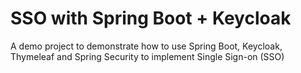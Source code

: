# SSO with Spring Boot + Keycloak

A demo project to demonstrate how to use Spring Boot, Keycloak, Thymeleaf and Spring Security to implement Single Sign-on (SSO)